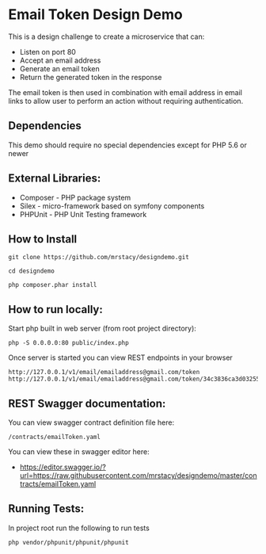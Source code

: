 Email Token Design Demo
=======================

This is a design challenge to create a microservice that can:
* Listen on port 80
* Accept an email address
* Generate an email token
* Return the generated token in the response

The email token is then used in combination with email address in email links to allow user to perform an action without requiring authentication. 

Dependencies
-------------
This demo should require no special dependencies except for PHP 5.6 or newer

External Libraries:
-------------------
* Composer - PHP package system
* Silex - micro-framework based on symfony components
* PHPUnit - PHP Unit Testing framework 

How to Install
---------------

```
git clone https://github.com/mrstacy/designdemo.git

cd designdemo

php composer.phar install
```

How to run locally:
------------

Start php built in web server (from root project directory):
```
php -S 0.0.0.0:80 public/index.php
```

Once server is started you can view REST endpoints in your browser
```
http://127.0.0.1/v1/email/emailaddress@gmail.com/token
http://127.0.0.1/v1/email/emailaddress@gmail.com/token/34c3836ca3d0325502f0999da4b9e480
```


REST Swagger documentation:
---------------------------
You can view swagger contract definition file here:
```
/contracts/emailToken.yaml
```

You can view these in swagger editor here:
* https://editor.swagger.io/?url=https://raw.githubusercontent.com/mrstacy/designdemo/master/contracts/emailToken.yaml


Running Tests:
---------------

In project root run the following to run tests
```
php vendor/phpunit/phpunit/phpunit
```
